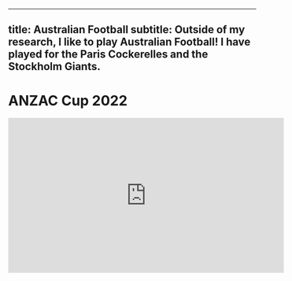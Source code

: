 
---
title: Australian Football
subtitle: Outside of my research, I like to play Australian Football! I have played for the Paris Cockerelles and the Stockholm Giants. 
---

# ANZAC Cup 2022
<p style="text-align:center;">
<iframe style = "float: center" width="560" height="315" src="https://www.youtube.com/embed/bDzfqeUR8IU" title="YouTube video player" frameborder="0" allow="accelerometer; autoplay; clipboard-write; encrypted-media; gyroscope; picture-in-picture" allowfullscreen></iframe>
</p>
